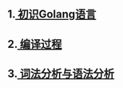 ## 1.<a href="初识Golang.markdown"> 初识Golang语言</a>

## 2.<a href="编译过程.markdown"> 编译过程</a>

## 3.<a href="词法分析与语法分析.markdown"> 词法分析与语法分析</a>